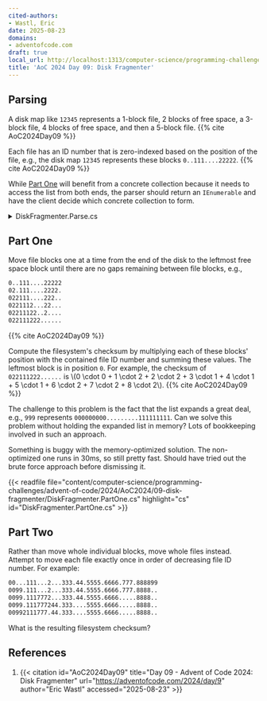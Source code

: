 ```yaml
---
cited-authors:
- Wastl, Eric
date: 2025-08-23
domains:
- adventofcode.com
draft: true
local_url: http://localhost:1313/computer-science/programming-challenges/advent-of-code/2024/AoC2024/09-disk-fragmenter/09-disk-fragmenter/
title: 'AoC 2024 Day 09: Disk Fragmenter'
---
```


## Parsing

A disk map like `12345` represents a 1-block file, 2 blocks of free space, a
3-block file, 4 blocks of free space, and then a 5-block file. {{% cite
AoC2024Day09 %}}

Each file has an ID number that is zero-indexed based on the position of the
file, e.g., the disk map `12345` represents these blocks `0..111....22222`. {{%
cite AoC2024Day09 %}}

While [Part One](#part-one) will benefit from a concrete collection because it
needs to access the list from both ends, the parser should return an
`IEnumerable` and have the client decide which concrete collection to form.

<details>
<summary>DiskFragmenter.Parse.cs</summary>

{{< readfile
  file="content/computer-science/programming-challenges/advent-of-code/2024/AoC2024/09-disk-fragmenter/DiskFragmenter.Parse.cs"
  highlight="cs"
  id="DiskFragmenter.Parse.cs" >}}

</details>

## Part One

Move file blocks one at a time from the end of the disk to the leftmost free
space block until there are no gaps remaining between file blocks, e.g.,

```txt
0..111....22222
02.111....2222.
022111....222..
0221112...22...
02211122..2....
022111222......
```

{{% cite AoC2024Day09 %}}

Compute the filesystem's checksum by multiplying each of these blocks' position
with the contained file ID number and summing these values. The leftmost block
is in position `0`. For example, the checksum of `022111222......` is \\(0 \cdot
0 + 1 \cdot 2 + 2 \cdot 2 + 3 \cdot 1 + 4 \cdot 1 + 5 \cdot 1 + 6 \cdot 2 + 7
\cdot 2 + 8 \cdot 2\\). {{% cite AoC2024Day09 %}}

The challenge to this problem is the fact that the list expands a great deal,
e.g., `999` represents `000000000.........111111111`. Can we solve this problem
without holding the expanded list in memory? Lots of bookkeeping involved in
such an approach.

Something is buggy with the memory-optimized solution. The non-optimized one
runs in 30ms, so still pretty fast. Should have tried out the brute force
approach before dismissing it.

{{< readfile
  file="content/computer-science/programming-challenges/advent-of-code/2024/AoC2024/09-disk-fragmenter/DiskFragmenter.PartOne.cs"
  highlight="cs"
  id="DiskFragmenter.PartOne.cs" >}}

## Part Two

Rather than move whole individual blocks, move whole files instead. Attempt to
move each file exactly once in order of decreasing file ID number. For example:

```txt
00...111...2...333.44.5555.6666.777.888899
0099.111...2...333.44.5555.6666.777.8888..
0099.1117772...333.44.5555.6666.....8888..
0099.111777244.333....5555.6666.....8888..
00992111777.44.333....5555.6666.....8888..
```

What is the resulting filesystem checksum?

## References

1. {{< citation
  id="AoC2024Day09"
  title="Day 09 - Advent of Code 2024: Disk Fragmenter"
  url="https://adventofcode.com/2024/day/9"
  author="Eric Wastl"
  accessed="2025-08-23" >}}
